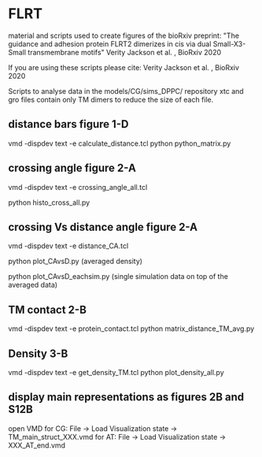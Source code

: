 # FLRT
material and scripts used to create figures of the bioRxiv preprint: "The guidance and adhesion protein FLRT2 dimerizes in cis via dual Small-X3-Small transmembrane motifs" Verity Jackson et al. , BioRxiv 2020 

If you are using these scripts please cite: 
Verity Jackson et al. , BioRxiv 2020 

Scripts to analyse data in the models/CG/sims_DPPC/ repository
xtc and gro files contain only TM dimers to reduce the size of each file.

distance bars figure 1-D
------------------------
vmd -dispdev text -e calculate_distance.tcl
python python_matrix.py


crossing angle figure 2-A
-------------------------
vmd -dispdev text -e crossing_angle_all.tcl

python histo_cross_all.py


crossing Vs distance angle figure 2-A
-------------------------------------
vmd -dispdev text -e distance_CA.tcl

python plot_CAvsD.py   (averaged density)

python plot_CAvsD_eachsim.py (single simulation data on top of the averaged data)


TM contact 2-B
--------------
vmd -dispdev text -e protein_contact.tcl 
python matrix_distance_TM_avg.py 


Density 3-B
-----------
vmd -dispdev text -e get_density_TM.tcl
python plot_density_all.py 


display main representations as figures 2B and S12B
---------------------------------------------------
open VMD
   for CG:
File -> Load Visualization state -> TM_main_struct_XXX.vmd
   for AT:
File -> Load Visualization state -> XXX_AT_end.vmd
